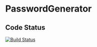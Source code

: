 # PasswordGenerator

## Code Status

[![Build Status](https://travis-ci.org/kuniga/PasswordGenerator.svg?branch=master)](https://travis-ci.org/kuniga/PasswordGenerator)
